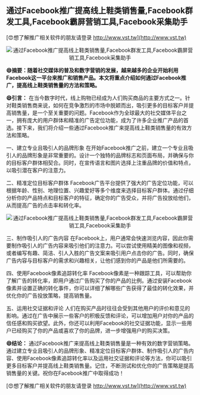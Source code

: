 ## **通过Facebook推广提高线上鞋类销售量,Facebook群发工具,Facebook霸屏营销工具,Facebook采集助手**

[😍想了解推广相关软件的朋友请登录 http://www.vst.tw](http://www.vst.tw)

 <center><img src="https://vst.tw/MP4/tuiguang/png/5.png" alt="通过Facebook推广提高线上鞋类销售量,Facebook群发工具,Facebook霸屏营销工具,Facebook采集助手"></center>

**😄摘要：随着社交媒体的普及和数字营销的发展，越来越多的企业开始利用Facebook这一平台来推广和销售产品。本文将重点介绍如何通过Facebook推广，提高线上鞋类销售量的方法和策略。**

**😄引言：**
在当今数字时代，线上购物已经成为人们购买商品的主要方式之一。针对鞋类销售商来说，如何在竞争激烈的市场中脱颖而出，吸引更多的目标客户并提高销售量，是一个至关重要的问题。Facebook作为全球最大的社交媒体平台之一，拥有庞大的用户群体和精准的广告定位功能，成为了许多企业推广产品的首选。接下来，我们将介绍一些通过Facebook推广来提高线上鞋类销售量的有效方法和策略。

一、建立专业且吸引人的品牌形象
在开始Facebook推广之前，建立一个专业且吸引人的品牌形象是非常重要的。设计一个独特的品牌标志和页面布局，并确保与你的目标客户群体相契合。同时，在宣传语言和图片选择上注重品牌的价值和特点，以吸引潜在客户的注意力。

二、精准定位目标客户群体
Facebook广告平台提供了强大的广告定位功能，可以根据年龄、性别、地理位置、兴趣爱好等多个维度来选择目标客户群体。通过仔细分析你的产品特点和目标客户的特征，确定你的广告受众，并将广告投放给他们，从而提高广告的点击率和转化率。

 <center><img src="https://vst.tw/MP4/tuiguang/png/1.png" alt="通过Facebook推广提高线上鞋类销售量,Facebook群发工具,Facebook霸屏营销工具,Facebook采集助手"></center>

三、制作吸引人的广告内容
在Facebook上，用户通常会快速浏览内容，因此你需要制作吸引人的广告内容来吸引他们的注意力。可以尝试使用精美的图像和视频，或者编写有趣、简洁、引人入胜的广告文案来吸引用户点击你的广告。同时，确保广告内容与目标客户的需求和兴趣相关，让他们感到你的产品是他们所需要的。

四、使用Facebook像素追踪转化率
Facebook像素是一种跟踪工具，可以帮助你了解广告的转化率，即用户通过广告购买了你的产品的比例。通过安装Facebook像素并设置正确的转化事件，你可以详细了解哪些广告获得了最佳的转化效果，并优化你的广告投放策略，提高销售量。

五、运用社交证据和评论
人们在购买产品时往往会受到其他用户的评价和意见的影响。通过在广告中展示一些客户的积极反馈和评论，可以增加用户对你的产品的信任感和购买欲望。此外，你还可以利用Facebook的社交证据功能，显示一些用户已经购买了你的产品或喜欢了你的品牌，进一步增强用户的购买决策。

**😄结论：**
通过Facebook推广来提高线上鞋类销售量是一种有效的数字营销策略。通过建立专业且吸引人的品牌形象、精准定位目标客户群体、制作吸引人的广告内容、使用Facebook像素追踪转化率以及运用社交证据和评论等方法，你可以吸引更多目标客户并提高线上鞋类销售量。记住，不断测试和优化你的广告策略是提高销售量的关键。祝你在Facebook推广中取得成功！

[😍想了解推广相关软件的朋友请登录 http://www.vst.tw](http://www.vst.tw)



